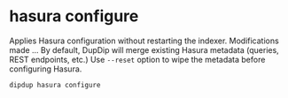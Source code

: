 # hasura configure

Applies Hasura configuration without restarting the indexer. Modifications made ... By default, DupDip will merge existing Hasura metadata \(queries, REST endpoints, etc.\) Use `--reset` option to wipe the metadata before configuring Hasura.


```text
dipdup hasura configure
```
